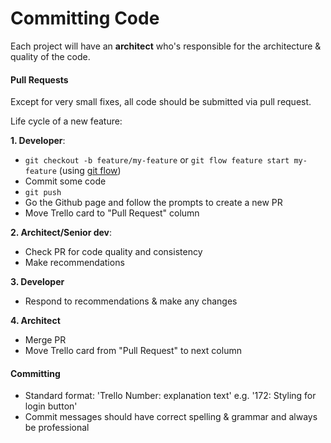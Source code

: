 # Committing Code

Each project will have an **architect** who's responsible for the architecture & quality of the code.

#### Pull Requests ####
Except for very small fixes, all code should be submitted via pull request.

Life cycle of a new feature:

**1. Developer**:
* `git checkout -b feature/my-feature` or `git flow feature start my-feature` (using [git flow](https://www.google.co.uk/search?q=git+flow&oq=git+flow&aqs=chrome..69i57j0l5.1034j0j1&sourceid=chrome&es_sm=119&ie=UTF-8))
* Commit some code
* `git push`
* Go the Github page and follow the prompts to create a new PR
* Move Trello card to "Pull Request" column

**2. Architect/Senior dev**:
* Check PR for code quality and consistency
* Make recommendations

**3. Developer**
* Respond to recommendations & make any changes

**4. Architect**
* Merge PR
* Move Trello card from "Pull Request" to next column

#### Committing
* Standard format: 'Trello Number: explanation text' e.g. '172: Styling for login button'
* Commit messages should have correct spelling & grammar and always be professional
